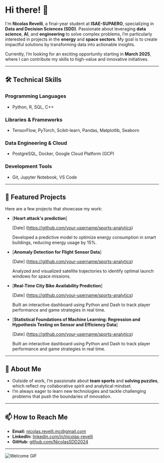 # Hi there! 👋

I'm **Nicolas Revelli**, a final-year student at **ISAE-SUPAERO**, specializing in **Data and Decision Sciences (SDD)**. Passionate about leveraging **data science**, **AI**, and **engineering** to solve complex problems, I’m particularly interested in projects in the **energy** and **space sectors**. My goal is to create impactful solutions by transforming data into actionable insights.  

Currently, I’m looking for an exciting opportunity starting in **March 2025**, where I can contribute my skills to high-value and innovative initiatives.

---

## 🛠️ Technical Skills

### **Programming Languages**
- Python, R, SQL, C++

### **Libraries & Frameworks**
- TensorFlow, PyTorch, Scikit-learn, Pandas, Matplotlib, Seaborn

### **Data Engineering & Cloud**
- PostgreSQL, Docker, Google Cloud Platform (GCP)

### **Development Tools**
- Git, Jupyter Notebook, VS Code


---

## 🚀 Featured Projects
Here are a few projects that showcase my work:  
- [**Heart attack's prediction**]

  [Date] (https://github.com/your-username/sports-analytics)

  Developed a predictive model to optimize energy consumption in smart buildings, reducing energy usage by 15%.  

- [**Anomaly Detection for Flight Sensor Data**]

  [Date] (https://github.com/your-username/sports-analytics)

  Analyzed and visualized satellite trajectories to identify optimal launch windows for space missions.  

- [**Real-Time City Bike Availability Prediction**]

  [Date] (https://github.com/your-username/sports-analytics)

  Built an interactive dashboard using Python and Dash to track player performance and game strategies in real time.

- [**Statistical Foundations of Machine Learning: Regression and Hypothesis Testing on Sensor and Efficiency Data**]

  [Date] (https://github.com/your-username/sports-analytics)

  Built an interactive dashboard using Python and Dash to track player performance and game strategies in real time.

---

## 🌟 About Me
- Outside of work, I’m passionate about **team sports** and **solving puzzles**, which reflect my collaborative spirit and analytical mindset.  
- I’m always eager to learn new technologies and tackle challenging problems that push the boundaries of innovation.

---

## 📫 How to Reach Me
- **Email:** [nicolas.revelli.mc@gmail.com](mailto:nicolas.revelli.mc@gmail.com)
- **LinkedIn:** [linkedin.com/in/nicolas-revelli](https://www.linkedin.com/in/nicolas-revelli-b0565b23b/)
- **GitHub:** [github.com/NicolasSDD2024](https://github.com/NicolasSDD2024)

---

![Welcome GIF](https://media.giphy.com/media/hvRJCLFzcasrR4ia7z/giphy.gif)
